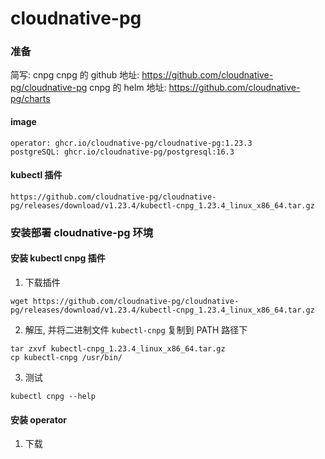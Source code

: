 # cloudnative-pg

### 准备

简写: cnpg
cnpg 的 github 地址: https://github.com/cloudnative-pg/cloudnative-pg
cnpg 的 helm 地址: https://github.com/cloudnative-pg/charts
#### image

```
operator: ghcr.io/cloudnative-pg/cloudnative-pg:1.23.3
postgreSQL: ghcr.io/cloudnative-pg/postgresql:16.3
```

#### kubectl 插件

```
https://github.com/cloudnative-pg/cloudnative-pg/releases/download/v1.23.4/kubectl-cnpg_1.23.4_linux_x86_64.tar.gz
```

### 安装部署 cloudnative-pg 环境

#### 安装 kubectl cnpg 插件

1. 下载插件

```
wget https://github.com/cloudnative-pg/cloudnative-pg/releases/download/v1.23.4/kubectl-cnpg_1.23.4_linux_x86_64.tar.gz
```

2. 解压, 并将二进制文件 `kubectl-cnpg` 复制到 PATH 路径下

```
tar zxvf kubectl-cnpg_1.23.4_linux_x86_64.tar.gz
cp kubectl-cnpg /usr/bin/
```

3. 测试
```
kubectl cnpg --help
```

#### 安装 operator

1. 下载